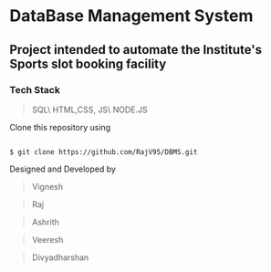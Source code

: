 # DataBase Management System
## Project intended to automate the Institute's Sports slot booking facility
### Tech Stack 
> SQL\\
> HTML,CSS, JS\\
> NODE.JS

Clone this repository using 

<pre lang = "bash"><code>
$ git clone https://github.com/RajV95/DBMS.git
</code></pre>


Designed and Developed by
> Vignesh

> Raj

> Ashrith

> Veeresh

> Divyadharshan
